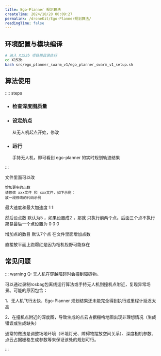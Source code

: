 ```yaml
---
title: Ego-Planner 规划算法
createTime: 2024/10/20 00:09:27
permalink: /droneKit/Ego-Planner规划算法/
readingTime: false
---
```


## 环境配置与模块编译

```bash
# 进入 X152b 项目根目录执行
cd X152b
bash src/ego_planner_swarm_v1/ego_planner_swarm_v1_setup.sh
```

## 算法使用

:::: steps

- ### 检查深度图质量
    
- ### 设定航点
    从无人机起点开始，修改

- ### 运行
    手持无人机，即可看到 ego-planner 的实时规划轨迹结果

:::

文件里面可以改


    增加更多的点数
    请修改 xxx文件 和 xxx文件，如下示例：
    放一段修改的代码示例

最大速度和最大加速度
1
1

然后设点数 默认为5 ，如果设置成2 ，那就 只执行前两个点，后面三个点不执行
简易最后一个点设置为 0 0 0

增加点的数目
默认7个点
在文件里面增加点数

直接放平面上跑爆红是因为相机视野可能存在





## 常见问题

::: warning Q: 无人机在穿越障碍时会撞到障碍物。

可以通过录制rosbag包离线运行算法或手持无人机到撞机点附近，复现异常场景。可能的原因包含：

1、无人机飞行太快，Ego-Planner 规划结果还未能完全得到执行或里程计延迟太高

2、在撞机点附近的深度图，导致生成的点云占据栅格地图出现非理想情况（生成错误或生成缺失）

通常的做法是调整场地环境（环境灯光、障碍物摆放空间关系）、深度相机参数、点云占据栅格生成参数等来保证该处的规划可行。

:::